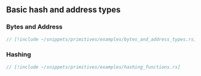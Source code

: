 ## Basic hash and address types

### Bytes and Address

```rust
// [!include ~/snippets/primitives/examples/bytes_and_address_types.rs]
```

### Hashing

```rust
// [!include ~/snippets/primitives/examples/hashing_functions.rs]
```
